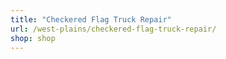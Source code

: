 ```yaml
---
title: "Checkered Flag Truck Repair"
url: /west-plains/checkered-flag-truck-repair/
shop: shop
---
```

